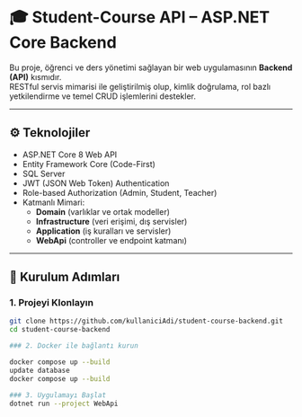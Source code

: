 # 🎓 Student-Course API – ASP.NET Core Backend

Bu proje, öğrenci ve ders yönetimi sağlayan bir web uygulamasının **Backend (API)** kısmıdır.  
RESTful servis mimarisi ile geliştirilmiş olup, kimlik doğrulama, rol bazlı yetkilendirme ve temel CRUD işlemlerini destekler.

---

## ⚙️ Teknolojiler

- ASP.NET Core 8 Web API
- Entity Framework Core (Code-First)
- SQL Server
- JWT (JSON Web Token) Authentication
- Role-based Authorization (Admin, Student, Teacher)
- Katmanlı Mimari:
  - **Domain** (varlıklar ve ortak modeller)
  - **Infrastructure** (veri erişimi, dış servisler)
  - **Application** (iş kuralları ve servisler)
  - **WebApi** (controller ve endpoint katmanı)

---

## 🚀 Kurulum Adımları

### 1. Projeyi Klonlayın

```bash
git clone https://github.com/kullaniciAdi/student-course-backend.git
cd student-course-backend

### 2. Docker ile bağlantı kurun

docker compose up --build
update database 
docker compose up --build

### 3. Uygulamayı Başlat
dotnet run --project WebApi
